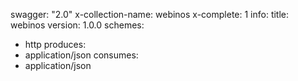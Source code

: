 swagger: "2.0"
x-collection-name: webinos
x-complete: 1
info:
  title: webinos
  version: 1.0.0
schemes:
- http
produces:
- application/json
consumes:
- application/json